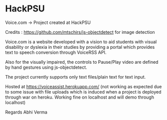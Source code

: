 # HackPSU
Voice.com -> Project created at HackPSU

Credits : https://github.com/mtschirs/js-objectdetect for image detection

Voice.com is a website developed with a vision to aid students with visual disability or dyslexia in their studies by providing a portal which provides text to speech conversion through VoiceRSS API.

Also for the visually impaired, the controls to Pause/Play video are defined by hand gestures using js-objectdetect.

The project currently supports only text files/plain text for text input.

Hosted at https://voiceassist.herokuapp.com/   (not working as expected due to some issue with file uploads which is induced when a project is deployed through war on heroku. Working fine on localhost and will demo through localhost)


Regards
Abhi Verma
